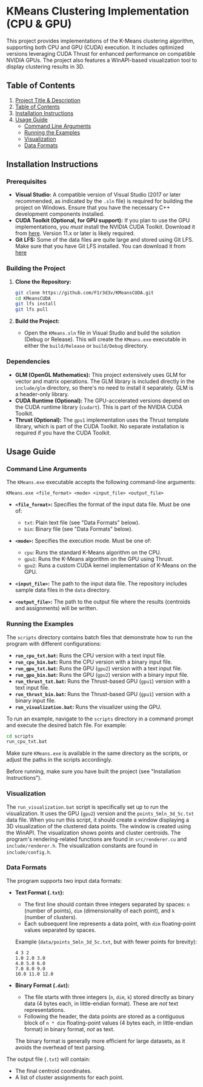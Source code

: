 # KMeans Clustering Implementation (CPU & GPU)

This project provides implementations of the K-Means clustering algorithm, supporting both CPU and GPU (CUDA) execution. It includes optimized versions leveraging CUDA Thrust for enhanced performance on compatible NVIDIA GPUs. The project also features a WinAPI-based visualization tool to display clustering results in 3D.

## Table of Contents

1.  [Project Title & Description](#project-title--description)
2.  [Table of Contents](#table-of-contents)
3.  [Installation Instructions](#installation-instructions)
4.  [Usage Guide](#usage-guide)
    *   [Command Line Arguments](#command-line-arguments)
    *   [Running the Examples](#running-the-examples)
    *   [Visualization](#visualization)
    *   [Data Formats](#data-formats)


## Installation Instructions

### Prerequisites

*   **Visual Studio:**  A compatible version of Visual Studio (2017 or later recommended, as indicated by the `.sln` file) is required for building the project on Windows. Ensure that you have the necessary C++ development components installed.
*   **CUDA Toolkit (Optional, for GPU support):** If you plan to use the GPU implementations, you *must* install the NVIDIA CUDA Toolkit.  Download it from [here](https://developer.nvidia.com/cuda-downloads). Version 11.x or later is likely required.
* **Git LFS:** Some of the data files are quite large and stored using Git LFS. Make sure that you have Git LFS installed. You can download it from [here](https://git-lfs.com/)

### Building the Project

1.  **Clone the Repository:**

    ```bash
    git clone https://github.com/F1r3d3v/KMeansCUDA.git
    cd KMeansCUDA
    git lfs install
    git lfs pull
    ```

2.  **Build the Project:**

    *   Open the `KMeans.sln` file in Visual Studio and build the solution (Debug or Release).
    This will create the `KMeans.exe` executable in either the `build/Release` or `build/Debug` directory.

### Dependencies
* **GLM (OpenGL Mathematics):** This project extensively uses GLM for vector and matrix operations.  The GLM library is included directly in the `include/glm` directory, so there's no need to install it separately. GLM is a header-only library.
* **CUDA Runtime (Optional):** The GPU-accelerated versions depend on the CUDA runtime library (`cudart`). This is part of the NVIDIA CUDA Toolkit.
* **Thrust (Optional):** The `gpu1` implementation uses the Thrust template library, which is part of the CUDA Toolkit. No separate installation is required if you have the CUDA Toolkit.

## Usage Guide

### Command Line Arguments

The `KMeans.exe` executable accepts the following command-line arguments:

```
KMeans.exe <file_format> <mode> <input_file> <output_file>
```

*   **`<file_format>`:**  Specifies the format of the input data file.  Must be one of:
    *   `txt`:  Plain text file (see "Data Formats" below).
    *   `bin`: Binary file (see "Data Formats" below).

*   **`<mode>`:** Specifies the execution mode. Must be one of:
    *   `cpu`:  Runs the standard K-Means algorithm on the CPU.
    *   `gpu1`: Runs the K-Means algorithm on the GPU using Thrust.
    *   `gpu2`: Runs a custom CUDA kernel implementation of K-Means on the GPU.

*   **`<input_file>`:** The path to the input data file. The repository includes sample data files in the `data` directory.

*   **`<output_file>`:** The path to the output file where the results (centroids and assignments) will be written.

### Running the Examples

The `scripts` directory contains batch files that demonstrate how to run the program with different configurations:

*   **`run_cpu_txt.bat`:** Runs the CPU version with a text input file.
*   **`run_cpu_bin.bat`:** Runs the CPU version with a binary input file.
*   **`run_gpu_txt.bat`:** Runs the GPU (`gpu2`) version with a text input file.
*   **`run_gpu_bin.bat`:** Runs the GPU (`gpu2`) version with a binary input file.
*   **`run_thrust_txt.bat`:** Runs the Thrust-based GPU (`gpu1`) version with a text input file.
*   **`run_thrust_bin.bat`:** Runs the Thrust-based GPU (`gpu1`) version with a binary input file.
* **`run_visualization.bat`:** Runs the visualizer using the GPU.

To run an example, navigate to the `scripts` directory in a command prompt and execute the desired batch file.  For example:

```bash
cd scripts
run_cpu_txt.bat
```
Make sure `KMeans.exe` is available in the same directory as the scripts, or adjust the paths in the scripts accordingly.

Before running, make sure you have built the project (see "Installation Instructions").

### Visualization

The `run_visualization.bat` script is specifically set up to run the visualization. It uses the GPU (`gpu2`) version and the `points_5mln_3d_5c.txt` data file. When you run this script, it should create a window displaying a 3D visualization of the clustered data points. The window is created using the WinAPI. The visualization shows points and cluster centroids.  The program's rendering-related functions are found in `src/renderer.cu` and `include/renderer.h`.  The visualization constants are found in `include/config.h`.

### Data Formats

The program supports two input data formats:

*   **Text Format (`.txt`):**
    *   The first line should contain three integers separated by spaces: `n` (number of points), `dim` (dimensionality of each point), and `k` (number of clusters).
    *   Each subsequent line represents a data point, with `dim` floating-point values separated by spaces.

    Example (`data/points_5mln_3d_5c.txt`, but with fewer points for brevity):

    ```
    4 3 2
    1.0 2.0 3.0
    4.0 5.0 6.0
    7.0 8.0 9.0
    10.0 11.0 12.0
    ```

*   **Binary Format (`.dat`):**
    *   The file starts with three integers (`n`, `dim`, `k`) stored directly as binary data (4 bytes each, in little-endian format).  These are *not* text representations.
    *   Following the header, the data points are stored as a contiguous block of `n * dim` floating-point values (4 bytes each, in little-endian format) in binary format, *not* as text.

    The binary format is generally more efficient for large datasets, as it avoids the overhead of text parsing.

The output file (`.txt`) will contain:
* The final centroid coordinates.
* A list of cluster assignments for each point.
